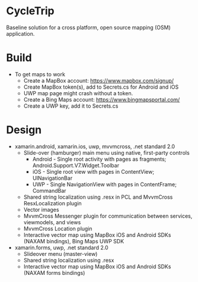 # CycleTrip
Baseline solution for a cross platform, open source mapping (OSM) application.
# Build
* To get maps to work
  * Create a MapBox account: https://www.mapbox.com/signup/
  * Create MapBox token(s), add to Secrets.cs for Android and iOS
  * UWP map page might crash without a token.
   * Create a Bing Maps account: https://www.bingmapsportal.com/
   * Create a UWP key, add it to Secrets.cs
# Design
* xamarin.android, xamarin.ios, uwp, mvvmcross, .net standard 2.0
  * Slide-over (hamburger) main menu using native, first-party controls
    * Android - Single root activity with pages as fragments; Android.Support.V7.Widget.Toolbar
    * iOS - Single root view with pages in ContentView; UINavigationBar
    * UWP - Single NavigationView with pages in ContentFrame; CommandBar
  * Shared string localization using .resx in PCL and MvvmCross ResxLocalization plugin
  * Vector images
  * MvvmCross Messenger plugin for communication between services, viewmodels, and views
  * MvvmCross Location plugin
  * Interactive vector map using MapBox iOS and Android SDKs (NAXAM bindings), Bing Maps UWP SDK
* xamarin.forms, uwp, .net standard 2.0
  * Slideover menu (master-view)
  * Shared string localization using .resx
  * Interactive vector map using MapBox iOS and Android SDKs (NAXAM forms bindings)
